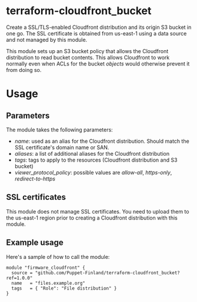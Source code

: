 # terraform-cloudfront_bucket

Create a SSL/TLS-enabled Cloudfront distribution and its origin S3 bucket in
one go. The SSL certificate is obtained from us-east-1 using a data source and
not managed by this module.

This module sets up an S3 bucket policy that allows the Cloudfront distribution
to read bucket contents. This allows Cloudfront to work normally even when ACLs
for the bucket *objects* would otherwise prevent it from doing so.

# Usage

## Parameters

The module takes the following parameters:

* *name*: used as an alias for the Cloudfront distribution. Should match the SSL certificate's domain name or SAN.
* *aliases*: a list of additional aliases for the Cloudfront distribution
* *tags*: tags to apply to the resources (Cloudfront distribution and S3 bucket)
* *viewer_protocol_policy*: possible values are *allow-all*, *https-only*,  *redirect-to-https*

## SSL certificates

This module does not manage SSL certificates. You need to upload them to the us-east-1 region prior to creating
a Cloudfront distribution with this module.

## Example usage

Here's a sample of how to call the module:

```
module "firmware_cloudfront" {
  source = "github.com/Puppet-Finland/terraform-cloudfront_bucket?ref=1.0.0"
  name   = "files.example.org"
  tags   = { "Role": "File distribution" }
}
```
